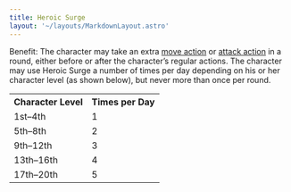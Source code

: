 ```yaml
---
title: Heroic Surge
layout: '~/layouts/MarkdownLayout.astro'
---
```

Benefit: The character may take an extra [move action](/modern.d20.srd/combat/move.actions) or [attack action](/modern.d20.srd/combat/attack.actions) in a round, either before or
after the character’s regular actions. The character may use Heroic Surge a
number of times per day depending on his or her character level (as shown
below), but never more than once per round.


<table> <tr><th>Character Level</th> <th>Times per Day</th></tr> <tr><td> 1st–4th</td><td> 1 </td></tr> <tr class="shaded"><td> 5th–8th</td><td> 2 </td></tr> <tr><td> 9th–12th</td><td> 3 </td></tr> <tr class="shaded"><td> 13th–16th</td><td> 4 </td></tr> <tr><td> 17th–20th</td><td> 5 </td></tr></table>




